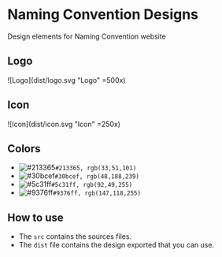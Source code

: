 # Naming Convention Designs

Design elements for Naming Convention website

## Logo
![Logo](dist/logo.svg "Logo" =500x)

## Icon
![Icon](dist/icon.svg "Icon" =250x)

## Colors
- ![#213365](https://placehold.it/100x50/213365/000000?text=+)`#213365, rgb(33,51,101)`
- ![#30bcef](https://placehold.it/100x50/30bcef/000000?text=+)`#30bcef, rgb(48,188,239)`
- ![#5c31ff](https://placehold.it/100x50/5c31ff/000000?text=+)`#5c31ff, rgb(92,49,255)`
- ![#9376ff](https://placehold.it/100x50/9376ff/000000?text=+)`#9376ff, rgb(147,118,255)`

## How to use
* The `src` contains the sources files.
* The `dist` file contains the design exported that you can use.
